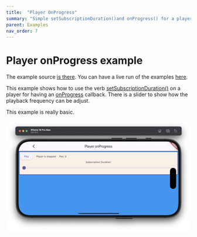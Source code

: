 ```yaml
---
title:  "Player OnProgress"
summary: "Simple setSubscriptionDuration()and onProgress() for a player"
parent: Examples
nav_order: 7
---
```

# Player onProgress example

The example source [is there](https://github.com/canardoux/taudio/blob/master/example/lib/player_onProgress/player_on_progress.dart). You can have a live run of the examples [here](/live/index.html).

This example shows how to use the verb [setSubscriptionDuration()](/api/public_fs_flutter_sound_player/FlutterSoundPlayer/setSubscriptionDuration.html) on a player for having an [onProgress](/api/public_fs_flutter_sound_player/FlutterSoundPlayer/onProgress.html) callback.
There is a slider to show how the playback frequency can be adjust.

This example is really basic.

![screen shot](ScreenShots/PlayerOnProgress.png)